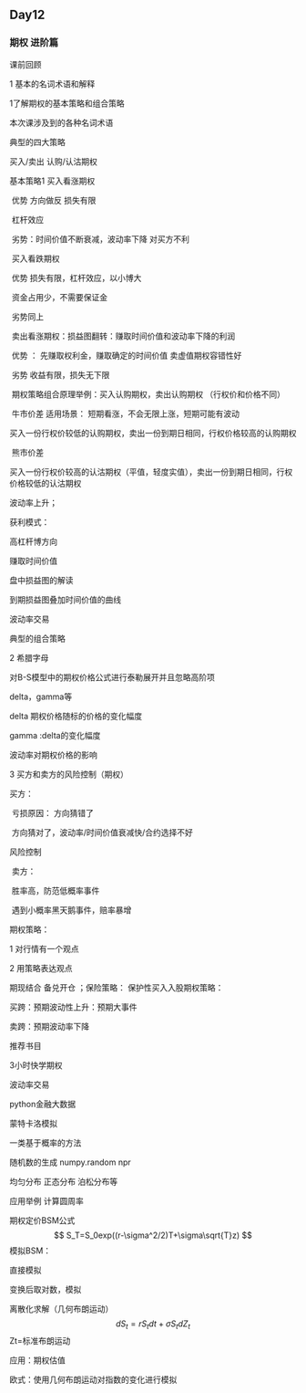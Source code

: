 ## Day12



### 期权 进阶篇

课前回顾 

1 基本的名词术语和解释 

1了解期权的基本策略和组合策略

 本次课涉及到的各种名词术语

典型的四大策略 

 买入/卖出 认购/认沽期权

基本策略1 买入看涨期权

​                 优势 方向做反 损失有限

​                 杠杆效应 

​              劣势：时间价值不断衰减，波动率下降 对买方不利

​                  买入看跌期权

​                 优势 损失有限，杠杆效应，以小博大

​                         资金占用少，不需要保证金

​                劣势同上

​              卖出看涨期权：损益图翻转：赚取时间价值和波动率下降的利润

​              优势 ： 先赚取权利金，赚取确定的时间价值 卖虚值期权容错性好

​              劣势  收益有限，损失无下限

​       期权策略组合原理举例：买入认购期权，卖出认购期权 （行权价和价格不同）

​    牛市价差 适用场景： 短期看涨，不会无限上涨，短期可能有波动

​                  买入一份行权价较低的认购期权，卖出一份到期日相同，行权价格较高的认购期权

​       熊市价差 

​                  买入一份行权价较高的认沽期权（平值，轻度实值），卖出一份到期日相同，行权价格较低的认沽期权

波动率上升；

获利模式：

高杠杆博方向

赚取时间价值

盘中损益图的解读

到期损益图叠加时间价值的曲线



  波动率交易

  典型的组合策略

2 希腊字母

对B-S模型中的期权价格公式进行泰勒展开并且忽略高阶项

delta，gamma等

delta 期权价格随标的价格的变化幅度

gamma :delta的变化幅度

波动率对期权价格的影响



3 买方和卖方的风险控制（期权）

   买方：

​    亏损原因： 方向猜错了

​                        方向猜对了，波动率/时间价值衰减快/合约选择不好

  风险控制

​    卖方：

​    胜率高，防范低概率事件

​    遇到小概率黑天鹅事件，赔率暴增

   期权策略：

1 对行情有一个观点

 2 用策略表达观点

 期现结合 备兑开仓 ；保险策略： 保护性买入入股期权策略：

买跨：预期波动性上升：预期大事件

卖跨：预期波动率下降





推荐书目

3小时快学期权

波动率交易

python金融大数据



蒙特卡洛模拟

一类基于概率的方法

随机数的生成 numpy.random npr

均匀分布 正态分布 泊松分布等

应用举例 计算圆周率

期权定价BSM公式
$$
S_T=S_0exp((r-\sigma^2/2)T+\sigma\sqrt{T}z)
$$
模拟BSM：

直接模拟

变换后取对数，模拟

离散化求解（几何布朗运动）
$$
dS_t=rS_tdt+\sigma S_tdZ_t
$$
Zt=标准布朗运动

应用：期权估值

欧式：使用几何布朗运动对指数的变化进行模拟



 

​         